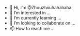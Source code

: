 - 👋 Hi, I’m @Zhouzhouhahahaha
- 👀 I’m interested in ...
- 🌱 I’m currently learning ...
- 💞️ I’m looking to collaborate on ...
- 📫 How to reach me ...

<!---
Zhouzhouhahahaha/Zhouzhouhahahaha is a ✨ special ✨ repository because its `README.md` (this file) appears on your GitHub profile.
You can click the Preview link to take a look at your changes.
--->

